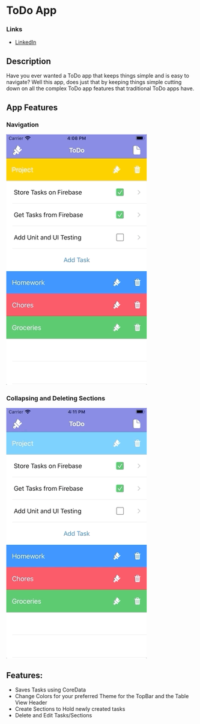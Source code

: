 # ToDo App

### Links
* [LinkedIn](https://www.linkedin.com/in/cameron-collins-419096116/)

## Description
Have you ever wanted a ToDo app that keeps things simple and is easy to navigate? Well this app, does just that by keeping things simple cutting down on all the complex ToDo app features that traditional ToDo apps have. 

## App Features

### Navigation
![Alt Text](Images/ToDoNavigation.gif)

### Collapsing and Deleting Sections
![Alt Text](Images/ToDoCollapse.gif)

## Features:
* Saves Tasks using CoreData
* Change Colors for your preferred Theme for the TopBar and the Table View Header
* Create Sections to Hold newly created tasks
* Delete and Edit Tasks/Sections
